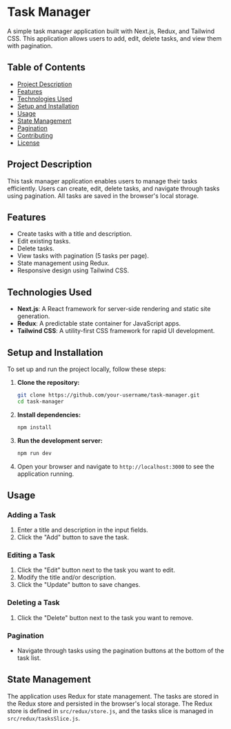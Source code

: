 # Task Manager

A simple task manager application built with Next.js, Redux, and Tailwind CSS. This application allows users to add, edit, delete tasks, and view them with pagination.

## Table of Contents

- [Project Description](#project-description)
- [Features](#features)
- [Technologies Used](#technologies-used)
- [Setup and Installation](#setup-and-installation)
- [Usage](#usage)
- [State Management](#state-management)
- [Pagination](#pagination)
- [Contributing](#contributing)
- [License](#license)

## Project Description

This task manager application enables users to manage their tasks efficiently. Users can create, edit, delete tasks, and navigate through tasks using pagination. All tasks are saved in the browser's local storage.

## Features

- Create tasks with a title and description.
- Edit existing tasks.
- Delete tasks.
- View tasks with pagination (5 tasks per page).
- State management using Redux.
- Responsive design using Tailwind CSS.

## Technologies Used

- **Next.js**: A React framework for server-side rendering and static site generation.
- **Redux**: A predictable state container for JavaScript apps.
- **Tailwind CSS**: A utility-first CSS framework for rapid UI development.

## Setup and Installation

To set up and run the project locally, follow these steps:

1. **Clone the repository:**

    ```sh
    git clone https://github.com/your-username/task-manager.git
    cd task-manager
    ```

2. **Install dependencies:**

    ```sh
    npm install
    ```

3. **Run the development server:**

    ```sh
    npm run dev
    ```

4. Open your browser and navigate to `http://localhost:3000` to see the application running.

## Usage

### Adding a Task

1. Enter a title and description in the input fields.
2. Click the "Add" button to save the task.

### Editing a Task

1. Click the "Edit" button next to the task you want to edit.
2. Modify the title and/or description.
3. Click the "Update" button to save changes.

### Deleting a Task

1. Click the "Delete" button next to the task you want to remove.

### Pagination

- Navigate through tasks using the pagination buttons at the bottom of the task list.

## State Management

The application uses Redux for state management. The tasks are stored in the Redux store and persisted in the browser's local storage. The Redux store is defined in `src/redux/store.js`, and the tasks slice is managed in `src/redux/tasksSlice.js`.

